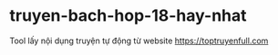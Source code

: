 # truyen-bach-hop-18-hay-nhat
Tool lấy nội dụng truyện tự động từ website https://toptruyenfull.com
